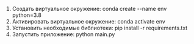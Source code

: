 1) Создать виртуальное окружение: conda create --name env python=3.8
2) Активировать виртуальное окружение: conda activate env
3) Установить необходимые библиотеки: pip install -r requirements.txt
4) Запустить приложение: python main.py 